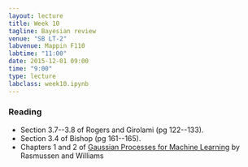 ```yaml
---
layout: lecture
title: Week 10
tagline: Bayesian review
venue: "SB LT-2"
labvenue: Mappin F110
labtime: "11:00"
date: 2015-12-01 09:00
time: "9:00"
type: lecture
labclass: week10.ipynb
---
```


### Reading

-   Section 3.7--3.8 of Rogers and Girolami (pg 122--133).
-   Section 3.4 of Bishop (pg 161--165).
-   Chapters 1 and 2 of [Gaussian Processes for Machine
    Learning](http://www.gaussianprocess.org/gpml/chapters/) by
    Rasmussen and Williams

